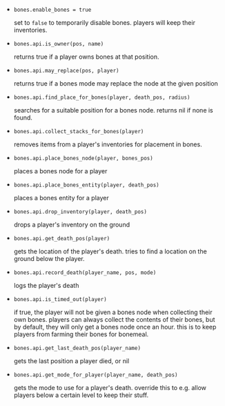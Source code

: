 * `bones.enable_bones = true`

  set to `false` to temporarily disable bones. players will keep their inventories.

* `bones.api.is_owner(pos, name)`

  returns true if a player owns bones at that position.

* `bones.api.may_replace(pos, player)`

  returns true if a bones mode may replace the node at the given position

* `bones.api.find_place_for_bones(player, death_pos, radius)`

  searches for a suitable position for a bones node. returns nil if none is found.

* `bones.api.collect_stacks_for_bones(player)`

  removes items from a player's inventories for placement in bones.

* `bones.api.place_bones_node(player, bones_pos)`

  places a bones node for a player

* `bones.api.place_bones_entity(player, death_pos)`

  places a bones entity for a player

* `bones.api.drop_inventory(player, death_pos)`

  drops a player's inventory on the ground

* `bones.api.get_death_pos(player)`

  gets the location of the player's death. tries to find a location on the ground below the player.

* `bones.api.record_death(player_name, pos, mode)`

  logs the player's death

* `bones.api.is_timed_out(player)`

  if true, the player will not be given a bones node when collecting their own bones.
  players can always collect the contents of their bones, but by default, they will only get a
  bones node once an hour. this is to keep players from farming their bones for bonemeal.

* `bones.api.get_last_death_pos(player_name)`

  gets the last position a player died, or nil

* `bones.api.get_mode_for_player(player_name, death_pos)`

  gets the mode to use for a player's death. override this to e.g. allow players below a certain level
  to keep their stuff.
